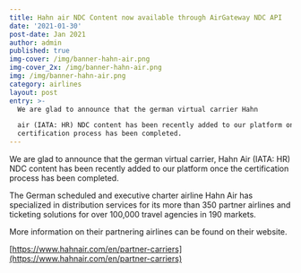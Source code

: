 ```yaml
---
title: Hahn air NDC Content now available through AirGateway NDC API
date: '2021-01-30'
post-date: Jan 2021
author: admin
published: true
img-cover: /img/banner-hahn-air.png
img-cover_2x: /img/banner-hahn-air.png
img: /img/banner-hahn-air.png
category: airlines
layout: post
entry: >-
  We are glad to announce that the german virtual carrier Hahn 

  air (IATA: HR) NDC content has been recently added to our platform once the
  certification process has been completed.
---
```

We are glad to announce that the german virtual carrier, Hahn 
Air (IATA: HR) NDC content has been recently added to our platform once the certification process has been completed.

The German scheduled and executive charter airline Hahn Air has specialized in distribution services for its more than 350 partner airlines and ticketing solutions for over 100,000 travel agencies in 190 markets.

More information on their partnering airlines can be found on their website.

[https://www.hahnair.com/en/partner-carriers](https://www.hahnair.com/en/partner-carriers)

